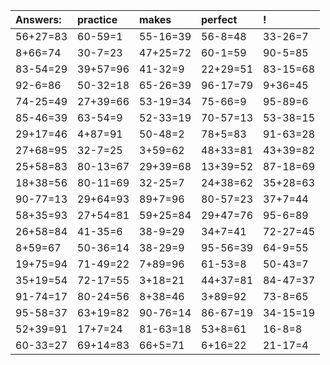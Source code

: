 | Answers: | practice | makes | perfect | ! |
| :--- | :--- | :--- | :--- | :--- |
| 56+27=83 | 60-59=1 | 55-16=39 | 56-8=48 | 33-26=7 | 
| 8+66=74 | 30-7=23 | 47+25=72 | 60-1=59 | 90-5=85 | 
| 83-54=29 | 39+57=96 | 41-32=9 | 22+29=51 | 83-15=68 | 
| 92-6=86 | 50-32=18 | 65-26=39 | 96-17=79 | 9+36=45 | 
| 74-25=49 | 27+39=66 | 53-19=34 | 75-66=9 | 95-89=6 | 
| 85-46=39 | 63-54=9 | 52-33=19 | 70-57=13 | 53-38=15 | 
| 29+17=46 | 4+87=91 | 50-48=2 | 78+5=83 | 91-63=28 | 
| 27+68=95 | 32-7=25 | 3+59=62 | 48+33=81 | 43+39=82 | 
| 25+58=83 | 80-13=67 | 29+39=68 | 13+39=52 | 87-18=69 | 
| 18+38=56 | 80-11=69 | 32-25=7 | 24+38=62 | 35+28=63 | 
| 90-77=13 | 29+64=93 | 89+7=96 | 80-57=23 | 37+7=44 | 
| 58+35=93 | 27+54=81 | 59+25=84 | 29+47=76 | 95-6=89 | 
| 26+58=84 | 41-35=6 | 38-9=29 | 34+7=41 | 72-27=45 | 
| 8+59=67 | 50-36=14 | 38-29=9 | 95-56=39 | 64-9=55 | 
| 19+75=94 | 71-49=22 | 7+89=96 | 61-53=8 | 50-43=7 | 
| 35+19=54 | 72-17=55 | 3+18=21 | 44+37=81 | 84-47=37 | 
| 91-74=17 | 80-24=56 | 8+38=46 | 3+89=92 | 73-8=65 | 
| 95-58=37 | 63+19=82 | 90-76=14 | 86-67=19 | 34-15=19 | 
| 52+39=91 | 17+7=24 | 81-63=18 | 53+8=61 | 16-8=8 | 
| 60-33=27 | 69+14=83 | 66+5=71 | 6+16=22 | 21-17=4 | 
